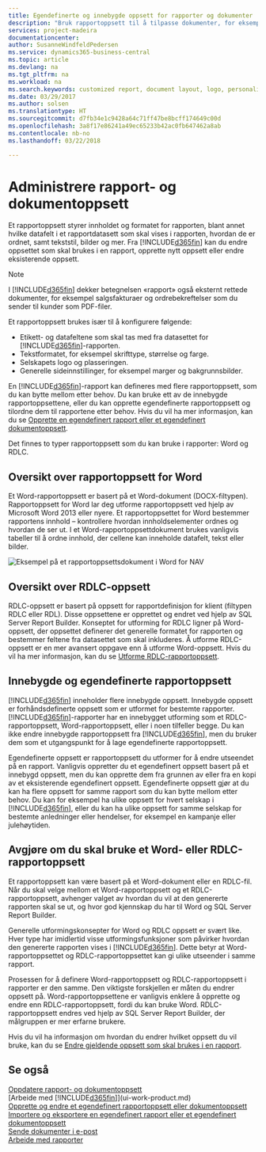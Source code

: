 ```yaml
---
title: Egendefinerte og innebygde oppsett for rapporter og dokumenter | Microsoft-dokumentasjon
description: "Bruk rapportoppsett til å tilpasse dokumenter, for eksempel tilpasse skriften, logoen eller sideinnstillingene for PDF-filer du sender til kunder."
services: project-madeira
documentationcenter: 
author: SusanneWindfeldPedersen
ms.service: dynamics365-business-central
ms.topic: article
ms.devlang: na
ms.tgt_pltfrm: na
ms.workload: na
ms.search.keywords: customized report, document layout, logo, personalize
ms.date: 03/29/2017
ms.author: solsen
ms.translationtype: HT
ms.sourcegitcommit: d7fb34e1c9428a64c71ff47be8bcff174649c00d
ms.openlocfilehash: 3a8f17e86241a49ec65233b42ac0fb647462a8ab
ms.contentlocale: nb-no
ms.lasthandoff: 03/22/2018

---
```

# <a name="managing-report-and-document-layouts"></a>Administrere rapport- og dokumentoppsett
Et rapportoppsett styrer innholdet og formatet for rapporten, blant annet hvilke datafelt i et rapportdatasett som skal vises i rapporten, hvordan de er ordnet, samt tekststil, bilder og mer. Fra [!INCLUDE[d365fin](includes/d365fin_md.md)] kan du endre oppsettet som skal brukes i en rapport, opprette nytt oppsett eller endre eksisterende oppsett.

> [!NOTE]  
>   I [!INCLUDE[d365fin](includes/d365fin_md.md)] dekker betegnelsen «rapport» også eksternt rettede dokumenter, for eksempel salgsfakturaer og ordrebekreftelser som du sender til kunder som PDF-filer.

Et rapportoppsett brukes især til å konfigurere følgende:

* Etikett- og datafeltene som skal tas med fra datasettet for [!INCLUDE[d365fin](includes/d365fin_md.md)]-rapporten.
* Tekstformatet, for eksempel skrifttype, størrelse og farge.
* Selskapets logo og plasseringen.
* Generelle sideinnstillinger, for eksempel marger og bakgrunnsbilder.

En [!INCLUDE[d365fin](includes/d365fin_md.md)]-rapport kan defineres med flere rapportoppsett, som du kan bytte mellom etter behov. Du kan bruke ett av de innebygde rapportoppsettene, eller du kan opprette egendefinerte rapportoppsett og tilordne dem til rapportene etter behov. Hvis du vil ha mer informasjon, kan du se [Opprette en egendefinert rapport eller et egendefinert dokumentoppsett](ui-how-create-custom-report-layout.md).

Det finnes to typer rapportoppsett som du kan bruke i rapporter: Word og RDLC.

## <a name="word-report-layout-overview"></a>Oversikt over rapportoppsett for Word
Et Word-rapportoppsett er basert på et Word-dokument (DOCX-filtypen). Rapportoppsett for Word lar deg utforme rapportoppsett ved hjelp av Microsoft Word 2013 eller nyere. Et rapportoppsettet for Word bestemmer rapportens innhold – kontrollere hvordan innholdselementer ordnes og hvordan de ser ut. I et Word-rapportoppsettdokument brukes vanligvis tabeller til å ordne innhold, der cellene kan inneholde datafelt, tekst eller bilder.

 ![Eksempel på et rapportoppsettsdokument i Word for NAV](media/nav_wordreportlayout_edit_in_word_example.png "NAV_WordReportLayout_Edit_In_Word_Example")  

## <a name="rdlc-layout-overview"></a>Oversikt over RDLC-oppsett
RDLC-oppsett er basert på oppsett for rapportdefinisjon for klient (filtypen RDLC eller RDL). Disse oppsettene er opprettet og endret ved hjelp av SQL Server Report Builder. Konseptet for utforming for RDLC ligner på Word-oppsett, der oppsettet definerer det generelle formatet for rapporten og bestemmer feltene fra datasettet som skal inkluderes. Å utforme RDLC-oppsett er en mer avansert oppgave enn å utforme Word-oppsett. Hvis du vil ha mer informasjon, kan du se [Utforme RDLC-rapportoppsett](/dynamics-nav/Designing-RDLC-Report-Layouts).

## <a name="built-in-and-custom-report-layouts"></a>Innebygde og egendefinerte rapportoppsett
[!INCLUDE[d365fin](includes/d365fin_md.md)] inneholder flere innebygde oppsett. Innebygde oppsett er forhåndsdefinerte oppsett som er utformet for bestemte rapporter. [!INCLUDE[d365fin](includes/d365fin_md.md)]-rapporter har en innebygget utforming som et RDLC-rapportoppsett, Word-rapportoppsett, eller i noen tilfeller begge. Du kan ikke endre innebygde rapportoppsett fra [!INCLUDE[d365fin](includes/d365fin_md.md)], men du bruker dem som et utgangspunkt for å lage egendefinerte rapportoppsett.

Egendefinerte oppsett er rapportoppsett du utformer for å endre utseendet på en rapport. Vanligvis oppretter du et egendefinert oppsett basert på et innebygd oppsett, men du kan opprette dem fra grunnen av eller fra en kopi av et eksisterende egendefinert oppsett. Egendefinerte oppsett gjør at du kan ha flere oppsett for samme rapport som du kan bytte mellom etter behov. Du kan for eksempel ha ulike oppsett for hvert selskap i [!INCLUDE[d365fin](includes/d365fin_md.md)], eller du kan ha ulike oppsett for samme selskap for bestemte anledninger eller hendelser, for eksempel en kampanje eller julehøytiden.

## <a name="deciding-whether-to-use-a-word-or-rdlc-report-layout"></a>Avgjøre om du skal bruke et Word- eller RDLC-rapportoppsett
Et rapportoppsett kan være basert på et Word-dokument eller en RDLC-fil. Når du skal velge mellom et Word-rapportoppsett og et RDLC-rapportoppsett, avhenger valget av hvordan du vil at den genererte rapporten skal se ut, og hvor god kjennskap du har til Word og SQL Server Report Builder.

Generelle utformingskonsepter for Word og RDLC oppsett er svært like. Hver type har imidlertid visse utformingsfunksjoner som påvirker hvordan den genererte rapporten vises i [!INCLUDE[d365fin](includes/d365fin_md.md)]. Dette betyr at Word-rapportoppsettet og RDLC-rapportoppsettet kan gi ulike utseender i samme rapport.

Prosessen for å definere Word-rapportoppsett og RDLC-rapportoppsett i rapporter er den samme. Den viktigste forskjellen er måten du endrer oppsett på. Word-rapportoppsettene er vanligvis enklere å opprette og endre enn RDLC-rapportoppsett, fordi du kan bruke Word. RDLC-rapportoppsett endres ved hjelp av SQL Server Report Builder, der målgruppen er mer erfarne brukere.

Hvis du vil ha informasjon om hvordan du endrer hvilket oppsett du vil bruke, kan du se [Endre gjeldende oppsett som skal brukes i en rapport](ui-how-change-layout-currently-used-report.md).

## <a name="see-also"></a>Se også
[Oppdatere rapport- og dokumentoppsett](ui-update-report-layouts.md)  
[Arbeide med [!INCLUDE[d365fin](includes/d365fin_md.md)]](ui-work-product.md)  
[Opprette og endre et egendefinert rapportoppsett eller dokumentoppsett](ui-how-create-custom-report-layout.md)  
[Importere og eksportere en egendefinert rapport eller et egendefinert dokumentoppsett](ui-how-import-and-export-report-layout.md)  
[Sende dokumenter i e-post](ui-how-send-documents-email.md)  
[Arbeide med rapporter](ui-work-report.md)  

